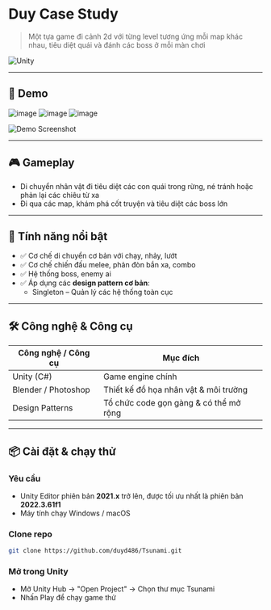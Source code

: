 # Duy Case Study
> Một tựa game đi cảnh 2d với từng level tương ứng mỗi map khác nhau, tiêu diệt quái và đánh các boss ở mỗi màn chơi

![Unity](https://img.shields.io/badge/engine-Unity-000?logo=unity)

---

## 📸 Demo

![image](https://github.com/user-attachments/assets/2b4fe6a3-f1d4-49da-a154-7e22c1fa838e)
![image](https://github.com/user-attachments/assets/5ee047ac-98cf-4cab-a81f-1635dfe457e6)
![image](https://github.com/user-attachments/assets/41120492-e5a4-4151-bbce-191fa4ad3248)

![Demo Screenshot](./Screenshots/demo.png)

---

## 🎮 Gameplay

- Di chuyển nhân vật đi tiêu diệt các con quái trong rừng, né tránh hoặc phản lại các chiêu từ xa
- Đi qua các map, khám phá cốt truyện và tiêu diệt các boss lớn

---

## 🧩 Tính năng nổi bật

- ✅ Cơ chế di chuyển cơ bản với chạy, nhảy, lướt
- ✅ Cơ chế chiến đấu melee, phản đòn bắn xa, combo
- ✅ Hệ thống boss, enemy ai
- ✅ Áp dụng các **design pattern cơ bản**:
  - Singleton – Quản lý các hệ thống toàn cục

---

## 🛠️ Công nghệ & Công cụ

| Công nghệ / Công cụ | Mục đích |
|---------------------|----------|
| Unity (C#)          | Game engine chính |
| Blender / Photoshop  | Thiết kế đồ họa nhân vật & môi trường |
| Design Patterns     | Tổ chức code gọn gàng & có thể mở rộng |

---

## 📦 Cài đặt & chạy thử

### Yêu cầu
- Unity Editor phiên bản **2021.x** trở lên, được tối ưu nhất là phiên bản **2022.3.61f1**
- Máy tính chạy Windows / macOS

### Clone repo

```bash
git clone https://github.com/duyd486/Tsunami.git
```
### Mở trong Unity
- Mở Unity Hub → "Open Project" → Chọn thư mục Tsunami
- Nhấn Play để chạy game thử
